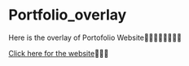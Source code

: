 # Portfolio_overlay


Here is the overlay of Portofolio Website🌟✨✨✨✨✨✨✨



[Click here for the website](https://rakeshtitty123.github.io/Portfolio_overlay/)🌟🌟🌟
